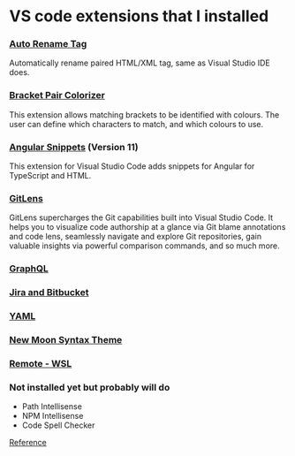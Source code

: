 # VS code extensions that I installed

### [Auto Rename Tag](https://marketplace.visualstudio.com/items?itemName=formulahendry.auto-rename-tag)

Automatically rename paired HTML/XML tag, same as Visual Studio IDE does.

### [Bracket Pair Colorizer](https://marketplace.visualstudio.com/items?itemName=CoenraadS.bracket-pair-colorizer)

This extension allows matching brackets to be identified with colours. The user can define which characters to match, and which colours to use.

### [Angular Snippets](https://marketplace.visualstudio.com/items?itemName=johnpapa.Angular2) (Version 11)

This extension for Visual Studio Code adds snippets for Angular for TypeScript and HTML.

### [GitLens](https://marketplace.visualstudio.com/items?itemName=eamodio.gitlens)

GitLens supercharges the Git capabilities built into Visual Studio Code. It helps you to visualize code authorship at a glance via Git blame annotations and code lens, seamlessly navigate and explore Git repositories, gain valuable insights via powerful comparison commands, and so much more.


### [GraphQL](https://marketplace.visualstudio.com/items?itemName=GraphQL.vscode-graphql)
### [Jira and Bitbucket](https://marketplace.visualstudio.com/items?itemName=Atlassian.atlascode)
### [YAML](https://marketplace.visualstudio.com/items?itemName=redhat.vscode-yaml)
### [New Moon Syntax Theme](https://marketplace.visualstudio.com/items?itemName=taniarascia.new-moon-vscode)
### [Remote - WSL](https://marketplace.visualstudio.com/items?itemName=ms-vscode-remote.remote-wsl)

### Not installed yet but probably will do
- Path Intellisense
- NPM Intellisense
- Code Spell Checker

[Reference](https://medium.com/for-self-taught-developers/15-best-vscode-extensions-for-better-programming-afdda4015a92)
